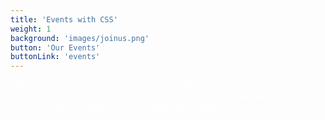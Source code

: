 ```yaml
---
title: 'Events with CSS'
weight: 1
background: 'images/joinus.png'
button: 'Our Events'
buttonLink: 'events'
---
```


<font color="#FFFFFF">Chemical Sciences Society has a jam-packed schedule of events for most of the year. This is our showcase of the notable events we have played a part in, reaching students, faculty and the general public.</font>

